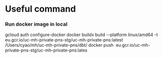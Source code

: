 # Useful command

### Run docker image in local
gcloud auth configure-docker
docker buildx build --platform linux/amd64 -t eu.gcr.io/uc-mh-private-pns-stg/uc-mh-private-pns:latest /Users/cyao/mh/uc-mh-private-pns/dbt/
docker push  eu.gcr.io/uc-mh-private-pns-stg/uc-mh-private-pns:lates
 
